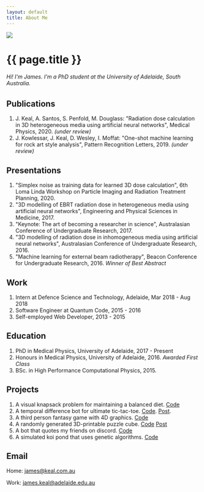 ```yaml
---
layout: default
title: About Me
---
```


<img class="profile-picture" src="{{ site.profile_picture }}">

# {{ page.title }}
###### Hi! I'm James. I'm a PhD student at the University of Adelaide, South Australia.

<!-- ## Interests

My honours and PhD studies have been in using artificial intelligence to improve radiation dose estimations as quickly and effectively as possible. However, I am interested in all things machine learning and jump at any opportunity to apply my physics and computational skills to other fields. Recently this resulted in me working with some archeology professionals to develop a recognition and classification program for indigenous rock art. -->

## Publications

1. J. Keal, A. Santos, S. Penfold, M. Douglass: "Radiation dose calculation in 3D heterogeneous media using artificial neural networks", Medical Physics, 2020. *(under review)*
2. J. Kowlessar, J. Keal, D. Wesley, I. Moffat: "One-shot machine learning for rock art style analysis", Pattern Recognition Letters, 2019. *(under review)*

## Presentations

1. "Simplex noise as training data for learned 3D dose calculation", 6th Loma Linda Workshop on Particle Imaging and Radiation Treatment Planning, 2020.
2. "3D modelling of EBRT radiation dose in heterogeneous media using artificial neural networks", Engineering and Physical Sciences in Medicine, 2017.
3. "Keynote: The art of becoming a researcher in science", Australasian Conference of Undergraduate Research, 2017.
4. "3D modelling of radiation dose in inhomogeneous media using artificial neural networks", Australasian Conference of Undergraduate Research, 2016.
5. "Machine learning for external beam radiotherapy", Beacon Conference for Undergraduate Research, 2016. *Winner of Best Abstract*

## Work

1. Intern at Defence Science and Technology, Adelaide, Mar 2018 - Aug 2018
2. Software Engineer at Quantum Code, 2015 - 2016
3. Self-employed Web Developer, 2013 - 2015

## Education

1. PhD in Medical Physics, University of Adelaide, 2017 - Present
2. Honours in Medical Physics, University of Adelaide, 2016. *Awarded First Class*
3. BSc. in High Performance Computational Physics, 2015.

## Projects

1. A visual knapsack problem for maintaining a balanced diet. [Code](https://github.com/keeeal/nourish)
2. A temporal difference bot for ultimate tic-tac-toe. [Code](https://github.com/keeeal/temporal-ut3). [Post](/2019/09/18/artificial-intelligence-and-ultimate-tic-tac-toe).
3. A third person fantasy game with 4D graphics. [Code](https://github.com/keeeal/hyperforrest)
4. A randomly generated 3D-printable puzzle cube. [Code](https://github.com/keeeal/puzzle-cube) [Post](/2019/12/28/procedurally-generating-puzzles-with-openscad-and-python)
5. A bot that quotes my friends on discord. [Code](https://github.com/keeeal/quothbot)
6. A simulated koi pond that uses genetic algorithms. [Code](https://github.com/keeeal/koi)

## Email

Home: [james@keal.com.au](mailto:james@keal.com.au)

Work: [james.keal@adelaide.edu.au](mailto:james.keal@adelaide.edu.au)

<!-- ## Social

* [Twitter](https://twitter.com/_keeeal)
* [LinkedIn](https://www.linkedin.com/in/jkeal/) -->
